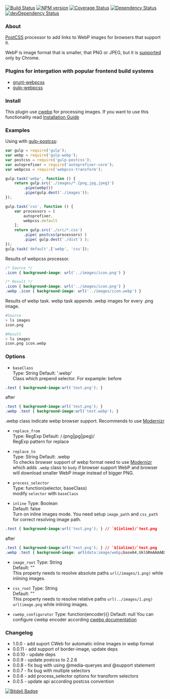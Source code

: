 [![Build Status](https://travis-ci.org/lexich/webpcss.svg)](https://travis-ci.org/lexich/webpcss)
[![NPM version](https://badge.fury.io/js/webpcss.svg)](http://badge.fury.io/js/webpcss)
[![Coverage Status](https://coveralls.io/repos/lexich/webpcss/badge.png)](https://coveralls.io/r/lexich/webpcss)
[![Dependency Status](https://david-dm.org/lexich/webpcss.png)](https://david-dm.org/lexich/webpcss)
[![devDependency Status](https://david-dm.org/lexich/webpcss/dev-status.png)](https://david-dm.org/lexich/webpcss)

### About
[PostCSS](https://github.com/postcss/postcss) processor to add links to WebP images for browsers that support it.

WebP is image format that is smaller, that PNG or JPEG, but it is [supported](http://caniuse.com/webp) only by Chrome.

### Plugins for intergation with popular frontend build systems
* [grunt-webpcss](https://github.com/lexich/grunt-webpcss)
* [gulp-webpcss](https://github.com/lexich/gulp-webpcss)

### Install
This plugin use [cwebp](https://github.com/Intervox/node-webp) for processing images. If you want to use this functionality read [Installation Guide](https://github.com/Intervox/node-webp#installation)

### Examples

Using with [gulp-postcss](https://github.com/w0rm/gulp-postcss):

```js
var gulp = require('gulp');
var webp = require('gulp-webp');
var postcss = require('gulp-postcss');
var autoprefixer = require('autoprefixer-core');
var webpcss = require('webpcss-transform');

gulp.task('webp', function () {
    return gulp.src('./images/*.{png,jpg,jpeg}')
        .pipe(webp())
        .pipe(gulp.dest('./images'));
});

gulp.task('css', function () {
    var processors = [
        autoprefixer,
        webpcss.default
    ];
    return gulp.src('./src/*.css')
        .pipe( postcss(processors) )
        .pipe( gulp.dest('./dist') );
});
gulp.task('default',['webp', 'css']);
```

Results of webpcss processor.

```css
/* Source */
.icon { background-image: url('../images/icon.png') }

/* Result */
.icon { background-image: url('../images/icon.png') }
.webp .icon { background-image: url('../images/icon.webp') }
```

Results of webp task.
webp task appends .webp images for every .png image.

```sh
#Source
> ls images
icon.png

#Result
> ls images
icon.png icon.webp
```

### Options

- `baseClass`  
Type: String 
Default: '.webp'  
Class which prepend selector. For expample:
before

```css
.test { background-image:url('test.png'); }
```

after

```css
.test { background-image:url('test.png'); }
.webp .test { background-image:url('test.webp'); }
```
.webp class indicate webp browser support. Recommends to use [Modernizr](http://modernizr.com/)

- `replace_from`  
Type: RegExp 
Default: /\.(png|jpg|jpeg)/  
RegExp pattern for replace

- `replace_to`  
Type: String 
Default: .webp  
To checks browser support of webp format need to use [Modernizr](http://modernizr.com/) which adds `.webp` class to `body` if browser support WebP and browser will download smaller WebP image instead of bigger PNG.

- `process_selector`  
Type: function(selector, baseClass)  
modify `selector` with `baseClass`  

- `inline`
Type: Boolean  
Default: false  
Turn on inline images mode. You need setup `image_path` and `css_path` for 
correct resolving image path.

```css
.test { background-image:url('test.png'); } // `${inline}/`test.png
```
after
```css
.test { background-image:url('test.png'); } // `${inline}/`test.png
.webp .test { background-image: url(data:image/webp;base64,UklGRmAAAABXRUJQVlA4IFQAAADwAQCdASoKAAgAAgA0JQBOgB6XKgsI3ogA/gEAtARF3E8iPiuncdF4zSgVjkZEgIatdknUme0fy3LBWFwbOjWUoaOOso78HmdNsa5gir1gmEwgAAA=); }
```

- `image_root`
Type: String  
Default: ""    
This property needs to resolve absolute paths `url(/images/1.png)` while inlining images.

- `css_root`
Type: String  
Default: ""    
This property needs to resolve relative paths `url(../images/1.png)` `url(image.png` while inlining images.

- `cwebp_configurator`
Type: function(encoder){}
Default: null
You can configure cwebp encoder according [cwebp documentation](https://github.com/Intervox/node-webp#specifying-conversion-options)

### Changelog
- 1.0.0 - add suport CWeb for automatic inline images in webp format
- 0.0.11 - add support of border-image, update deps
- 0.0.10 - update deps
- 0.0.9 - update postcss to 2.2.6
- 0.0.8 - fix bug with using @media-queryes and @support statement
- 0.0.7 - fix bug with multiple selectors
- 0.0.6 - add process_selector options for transform selectors
- 0.0.5 - update api according postcss convention


[![Bitdeli Badge](https://d2weczhvl823v0.cloudfront.net/lexich/webpcss/trend.png)](https://bitdeli.com/free "Bitdeli Badge")

